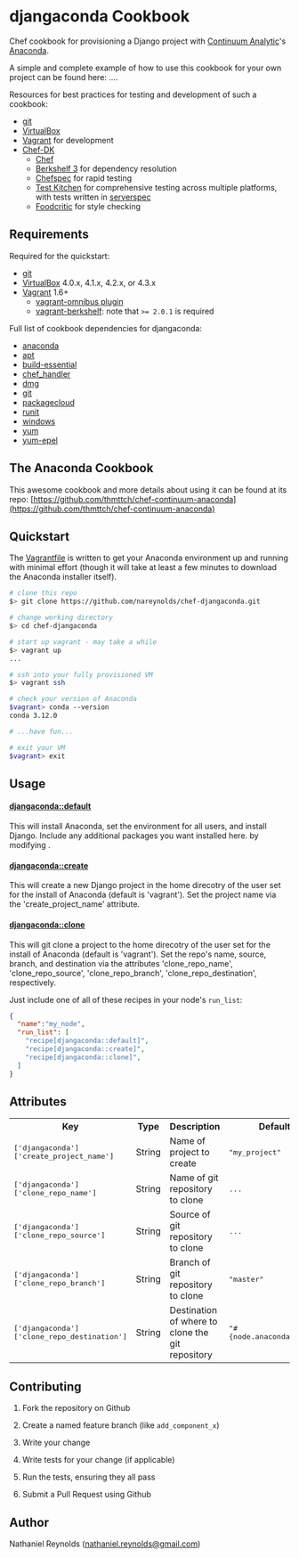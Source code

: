 # djangaconda Cookbook

Chef cookbook for provisioning a Django project with [Continuum Analytic](http://continuum.io/)'s [Anaconda](https://store.continuum.io/cshop/anaconda/).

A simple and complete example of how to use this cookbook for your own project can be found here: ....

Resources for best practices for testing and development of such a cookbook:
- [git](https://git-scm.com/)
- [VirtualBox](https://www.virtualbox.org/)
- [Vagrant](https://www.vagrantup.com) for development
- [Chef-DK](https://downloads.chef.io/chef-dk/)
  - [Chef](https://www.chef.io/chef/)
  - [Berkshelf 3](http://berkshelf.com/) for dependency resolution
  - [Chefspec](https://github.com/sethvargo/chefspec) for rapid testing
  - [Test Kitchen](https://github.com/test-kitchen/test-kitchen) for
comprehensive testing across multiple platforms, with tests written in
[serverspec](http://serverspec.org/)
  - [Foodcritic](http://acrmp.github.io/foodcritic/) for style checking


## Requirements

Required for the quickstart:
- [git](https://git-scm.com/)
- [VirtualBox](https://www.virtualbox.org/) 4.0.x, 4.1.x, 4.2.x, or 4.3.x
- [Vagrant](https://www.vagrantup.com/) 1.6+
  - [vagrant-omnibus plugin](https://github.com/schisamo/vagrant-omnibus)
  - [vagrant-berkshelf](https://github.com/berkshelf/vagrant-berkshelf): note
    that `>= 2.0.1` is required

Full list of cookbook dependencies for djangaconda:
- [anaconda](https://github.com/thmttch/chef-continuum-anaconda)
- [apt](https://github.com/opscode-cookbooks/apt)
- [build-essential](https://github.com/opscode-cookbooks/build-essential)
- [chef_handler](https://github.com/opscode-cookbooks/chef_handler)
- [dmg](https://github.com/opscode-cookbooks/dmg)
- [git](https://github.com/jssjr/git)
- [packagecloud](https://github.com/computology/packagecloud-cookbook)
- [runit](https://github.com/hw-cookbooks/runit)
- [windows](https://github.com/opscode-cookbooks/windows)
- [yum](https://github.com/chef-cookbooks/yum)
- [yum-epel](https://github.com/chef-cookbooks/yum-epel)


## The Anaconda Cookbook
This awesome cookbook and more details about using it can be found at its repo: [https://github.com/thmttch/chef-continuum-anaconda](https://github.com/thmttch/chef-continuum-anaconda)


## Quickstart

The [Vagrantfile](Vagrantfile) is written to get your Anaconda environment up and running with minimal effort (though it will take at least a few minutes to download the Anaconda installer itself).

```bash
# clone this repo
$> git clone https://github.com/nareynolds/chef-djangaconda.git

# change working directory
$> cd chef-djangaconda

# start up vagrant - may take a while
$> vagrant up
...

# ssh into your fully provisioned VM
$> vagrant ssh

# check your version of Anaconda
$vagrant> conda --version
conda 3.12.0

# ...have fun...

# exit your VM
$vagrant> exit
```


## Usage

#### [djangaconda::default](recipes/default.rb)
This will install Anaconda, set the environment for all users, and install Django. Include any additional packages you want installed here. by modifying .

#### [djangaconda::create](recipes/create.rb)
This will create a new Django project in the home direcotry of the user set for the install of Anaconda (default is 'vagrant'). Set the project name via the 'create_project_name' attribute.

#### [djangaconda::clone](recipes/clone.rb)
This will git clone a project to the home direcotry of the user set for the install of Anaconda (default is 'vagrant'). Set the repo's name, source, branch, and destination via the attributes 'clone_repo_name', 'clone_repo_source', 'clone_repo_branch', 'clone_repo_destination', respectively.

Just include one of all of these recipes in your node's `run_list`:

```json
{
  "name":"my_node",
  "run_list": [
    "recipe[djangaconda::default]",
    "recipe[djangaconda::create]",
    "recipe[djangaconda::clone]",
  ]
}
```


## Attributes

<table>
  <tr>
    <th>Key</th>
    <th>Type</th>
    <th>Description</th>
    <th>Default</th>
  </tr>
  <tr>
    <td><tt>['djangaconda']['create_project_name']</tt></td>
    <td>String</td>
    <td>Name of project to create</td>
    <td><tt>"my_project"</tt></td>
  </tr>
  <tr>
    <td><tt>['djangaconda']['clone_repo_name']</tt></td>
    <td>String</td>
    <td>Name of git repository to clone</td>
    <td><tt>...</tt></td>
  </tr>
  <tr>
    <td><tt>['djangaconda']['clone_repo_source']</tt></td>
    <td>String</td>
    <td>Source of git repository to clone</td>
    <td><tt>...</tt></td>
  </tr>
  <tr>
    <td><tt>['djangaconda']['clone_repo_branch']</tt></td>
    <td>String</td>
    <td>Branch of git repository to clone</td>
    <td><tt>"master"</tt></td>
  </tr>
  <tr>
    <td><tt>['djangaconda']['clone_repo_destination']</tt></td>
    <td>String</td>
    <td>Destination of where to clone the git repository</td>
    <td><tt>"#{node.anaconda.home}"</tt></td>
  </tr>
</table>


## Contributing

1. Fork the repository on Github

2. Create a named feature branch (like `add_component_x`)

3. Write your change

4. Write tests for your change (if applicable)

5. Run the tests, ensuring they all pass

6. Submit a Pull Request using Github


## Author

Nathaniel Reynolds (nathaniel.reynolds@gmail.com)

